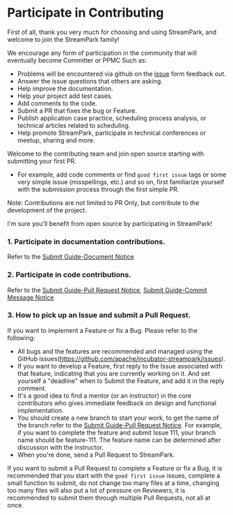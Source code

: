 # Participate in Contributing

First of all, thank you very much for choosing and using StreamPark, and welcome to join the StreamPark family!

We encourage any form of participation in the community that will eventually become Committer or PPMC Such as:
* Problems will be encountered via github on the [issue](https://github.com/apache/incubator-streampark/issues) form feedback out.
* Answer the issue questions that others are asking.
* Help improve the documentation.
* Help your project add test cases.
* Add comments to the code.
* Submit a PR that fixes the bug or Feature.
* Publish application case practice, scheduling process analysis, or technical articles related to scheduling.
* Help promote StreamPark, participate in technical conferences or meetup, sharing and more.

Welcome to the contributing team and join open source starting with submitting your first PR.
- For example, add code comments or find `good first issue` tags or some very simple issue (misspellings, etc.) and so on, first familiarize yourself with the submission process through the first simple PR.

Note: Contributions are not limited to PR Only, but contribute to the development of the project.

I'm sure you'll benefit from open source by participating in StreamPark!

### 1. Participate in documentation contributions.

Refer to the [Submit Guide-Document Notice](./document.md)

### 2. Participate in code contributions.

Refer to the [Submit Guide-Pull Request Notice](./pull-request.md), [Submit Guide-Commit Message Notice](./commit-message.md)

### 3. How to pick up an Issue and submit a Pull Request.

If you want to implement a Feature or fix a Bug. Please refer to the following:

* All bugs and the features are recommended and managed using the GitHub issues(https://github.com/apache/incubator-streampark/issues).
* If you want to develop a Feature, first reply to the Issue associated with that feature, indicating that you are currently working on it. And set yourself a "deadline" when to Submit the Feature, and add it in the reply comment.
* It's a good idea to find a mentor (or an instructor) in the core contributors who gives immediate feedback on design and functional implementation.
* You should create a new branch to start your work, to get the name of the branch refer to the [Submit Guide-Pull Request Notice](./pull-request.md). For example, if you want to complete the feature and submit Issue 111, your branch name should be feature-111. The feature name can be determined after discussion with the instructor.
* When you're done, send a Pull Request to StreamPark.

If you want to submit a Pull Request to complete a Feature or fix a Bug, it is recommended that you start with the `good first issue` issues, complete a small function to submit, do not change too many files at a time, changing too many files will also put a lot of pressure on Reviewers, it is recommended to submit them through multiple Pull Requests, not all at once.
